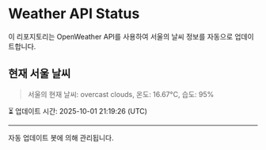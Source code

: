 
# Weather API Status

이 리포지토리는 OpenWeather API를 사용하여 서울의 날씨 정보를 자동으로 업데이트합니다.

## 현재 서울 날씨
> 서울의 현재 날씨: overcast clouds, 온도: 16.67°C, 습도: 95%

⏳ 업데이트 시간: 2025-10-01 21:19:26 (UTC)

---
자동 업데이트 봇에 의해 관리됩니다.
